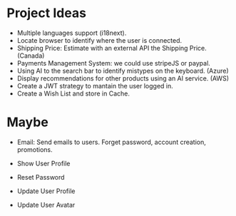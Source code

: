 # Project Ideas

- Multiple languages support (i18next).
- Locate browser to identify where the user is connected.
- Shipping Price: Estimate with an external API the Shipping Price. (Canada)
- Payments Management System: we could use stripeJS or paypal.
- Using AI to the search bar to identify mistypes on the keyboard. (Azure)
- Display recommendations for other products using an AI service. (AWS)
- Create a JWT strategy to mantain the user logged in.
- Create a Wish List and store in Cache.

# Maybe 

- Email: Send emails to users. Forget password, account creation, promotions.

- Show User Profile
- Reset Password
- Update User Profile
- Update User Avatar